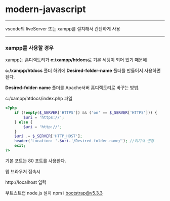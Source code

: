 # modern-javascript
***
vscode의 liveServer 또는 xampp를 설치해서 간단하게 사용
***
### xampp를 사용할 경우
xampp는 홈디렉토리가 **c:/xampp/htdocs**로 기본 세팅이 되어 있기 때문에

**c:/xampp/htdocs** 폴더 하위에 __Desired-folder-name__ 폴더를 만들어서 사용하면 된다.

__Desired-folder-name__ 폴더를 Apache서버 홈디렉토리로 바꾸는 방법.

c:/xampp/htdocs/index.php 파일
```php
<?php
    if (!empty($_SERVER['HTTPS']) && ('on' == $_SERVER['HTTPS'])) {
        $uri = 'https://';
    } else {
        $uri = 'http://';
    }
    $uri .= $_SERVER['HTTP_HOST'];
    header('Location: '.$uri.'/Desired-folder-name/'); //여기서 변경
    exit;
?>
```
기본 포트는 80 포트를 사용한다.



웹 브라우저 접속시

http://localhost 입력

부트스트랩 node.js 설치  npm i bootstrap@v5.3.3